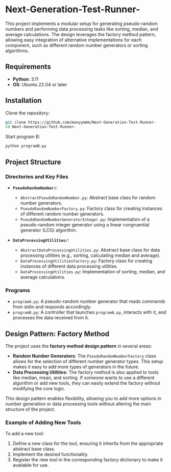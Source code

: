 # Next-Generation-Test-Runner-

This project implements a modular setup for generating pseudo-random numbers and performing data processing tasks like sorting, median, and average calculations. The design leverages the factory method pattern, allowing easy integration of alternative implementations for each component, such as different random number generators or sorting algorithms.

## Requirements

- **Python**: 3.11
- **OS**: Ubuntu 22.04 or later

## Installation

Clone the repository:

```bash
git clone https://github.com/maxyymmm/Next-Generation-Test-Runner-
cd Next-Generation-Test-Runner-
```
Start program B:
```bash
python programB.py
```
## Project Structure

### Directories and Key Files

- **`PseudoRandomNumber/`**:
  - `AbstractPseudoRandomNumber.py`: Abstract base class for random number generators.
  - `PseudoRandomNumberFactory.py`: Factory class for creating instances of different random number generators.
  - `PseudoRandomNumberGeneratorInteger.py`: Implementation of a pseudo-random integer generator using a linear congruential generator (LCG) algorithm.

- **`DataProcessingUtilities/`**:
  - `AbstractDataProcessingUtilities.py`: Abstract base class for data processing utilities (e.g., sorting, calculating median and average).
  - `DataProcessingUtilitiesFactory.py`: Factory class for creating instances of different data processing utilities.
  - `DataProcessingUtilities.py`: Implementation of sorting, median, and average calculations.

### Programs

- `programA.py`: A pseudo-random number generator that reads commands from stdin and responds accordingly.
- `programB.py`: A controller that launches `programA.py`, interacts with it, and processes the data received from it.

## Design Pattern: Factory Method

The project uses the **factory method design pattern** in several areas:

- **Random Number Generators**: The `PseudoRandomNumberFactory` class allows for the selection of different number generator types. This setup makes it easy to add more types of generators in the future.
- **Data Processing Utilities**: The factory method is also applied to tools like median, mean, and sorting. If someone wants to use a different algorithm or add new tools, they can easily extend the factory without modifying the core logic.

This design pattern enables flexibility, allowing you to add more options in number generation or data processing tools without altering the main structure of the project.

### Example of Adding New Tools

To add a new tool:

1. Define a new class for the tool, ensuring it inherits from the appropriate abstract base class.
2. Implement the desired functionality.
3. Register the new tool in the corresponding factory dictionary to make it available for use.
